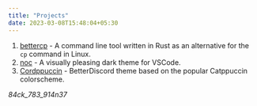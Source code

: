 ```yaml
---
title: "Projects"
date: 2023-03-08T15:48:04+05:30
---
```


1. [bettercp](https://github.com/dasShounak/bettercp) - A command line tool written in Rust as an alternative for the `cp` command in Linux.
2. [noc](https://github.com/dasShounak/noc) - A visually pleasing dark theme for VSCode.
3. [Cordppuccin](https://github.com/dasShounak/Cordppuccin) - BetterDiscord theme based on the popular Catppuccin colorscheme.

*84ck_783_914n37*
